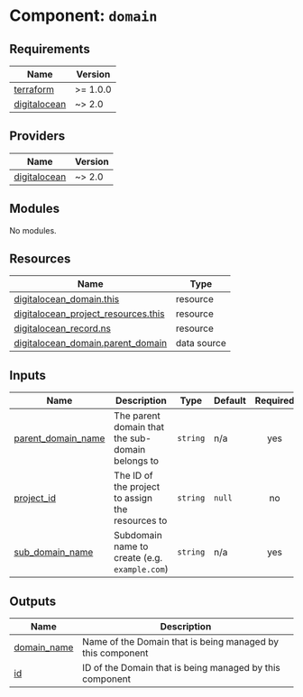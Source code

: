 # Component: `domain`

<!-- BEGINNING OF PRE-COMMIT-TERRAFORM DOCS HOOK -->
## Requirements

| Name | Version |
|------|---------|
| <a name="requirement_terraform"></a> [terraform](#requirement\_terraform) | >= 1.0.0 |
| <a name="requirement_digitalocean"></a> [digitalocean](#requirement\_digitalocean) | ~> 2.0 |

## Providers

| Name | Version |
|------|---------|
| <a name="provider_digitalocean"></a> [digitalocean](#provider\_digitalocean) | ~> 2.0 |

## Modules

No modules.

## Resources

| Name | Type |
|------|------|
| [digitalocean_domain.this](https://registry.terraform.io/providers/digitalocean/digitalocean/latest/docs/resources/domain) | resource |
| [digitalocean_project_resources.this](https://registry.terraform.io/providers/digitalocean/digitalocean/latest/docs/resources/project_resources) | resource |
| [digitalocean_record.ns](https://registry.terraform.io/providers/digitalocean/digitalocean/latest/docs/resources/record) | resource |
| [digitalocean_domain.parent_domain](https://registry.terraform.io/providers/digitalocean/digitalocean/latest/docs/data-sources/domain) | data source |

## Inputs

| Name | Description | Type | Default | Required |
|------|-------------|------|---------|:--------:|
| <a name="input_parent_domain_name"></a> [parent\_domain\_name](#input\_parent\_domain\_name) | The parent domain that the sub-domain belongs to | `string` | n/a | yes |
| <a name="input_project_id"></a> [project\_id](#input\_project\_id) | The ID of the project to assign the resources to | `string` | `null` | no |
| <a name="input_sub_domain_name"></a> [sub\_domain\_name](#input\_sub\_domain\_name) | Subdomain name to create (e.g. `example.com`) | `string` | n/a | yes |

## Outputs

| Name | Description |
|------|-------------|
| <a name="output_domain_name"></a> [domain\_name](#output\_domain\_name) | Name of the Domain that is being managed by this component |
| <a name="output_id"></a> [id](#output\_id) | ID of the Domain that is being managed by this component |
<!-- END OF PRE-COMMIT-TERRAFORM DOCS HOOK -->
